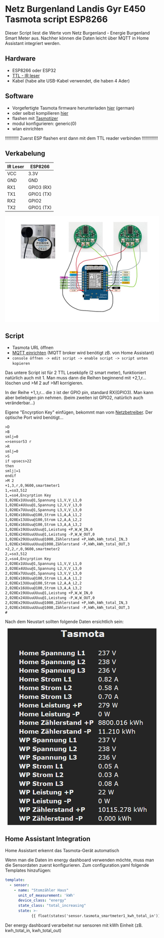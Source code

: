 # Netz Burgenland Landis Gyr E450 Tasmota script ESP8266
Dieser Script liest die Werte vom Netz Burgenland - Energie Burgenland Smart Meter aus. Nachher können die Daten leicht über MQTT in Home Assistant integriert werden.

## Hardware
* ESP8266 oder ESP32
* [TTL - IR leser](https://www.amazon.de/dp/B0BPMVX4VW?psc=1&ref=ppx_yo2ov_dt_b_product_details)
* Kabel (habe alte USB-Kabel verwendet, die haben 4 Ader)
## Software
* Vorgefertigte Tasmota firmware herunterladen [hier](https://ottelo.jimdofree.com/stromz%C3%A4hler-auslesen-tasmota/) (german)
* oder selbst kompilieren [hier](https://tasmota.github.io/docs/Smart-Meter-Interface/)
* flashen mit [Tasmotizer](https://github.com/tasmota/tasmotizer)
* modul konfigurieren: generic(0)
* wlan einrichten

!!!!!!!!!!! Zuerst ESP flashen erst dann mit dem TTL reader verbinden !!!!!!!!!!!!!
## Verkabelung
| IR Leser  | ESP8266      |
| ---------- | ------------ |
| VCC        | 3.3V         |
| GND        | GND          |
| RX1        | GPIO3 (RX)   |
| TX1        | GPIO1 (TX)   |
| RX2        | GPIO2        |
| TX2        | GPIO1 (TX)   |

<p align="center">
    <img src=https://github.com/ungip/smartmeter-burgenland/blob/main/wire.jpg>    
</p>

## Script
* Tasmota URL öffnen
* [MQTT einrichten](https://tasmota.github.io/docs/MQTT/) (MQTT broker wird benötigt zB. von Home Assistant)
* `console öffnen -> edit script -> enable script -> script unten kopieren`

Das untere Script ist für 2 TTL Leseköpfe (2 smart meter), funktioniert natürlich auch mit 1. Man muss dann die Reihen beginnend mit +2,1,r... löschen und >M 2 auf >M1 korrigieren.

In der Reihe +1,`3`,r... die `3` ist der GPIO pin, standard RX(GPIO3). Man kann aber beliebigen pin nehmen. (beim zweiten ist GPIO2, natürlich auch veränderbar...)

Eigene "Encyrption Key" einfügen, bekommt man vom [Netzbetreiber](https://www.netzburgenland.at/kundenservice/smart-metering/smart-metering/kundenschnittstelle.html). Der optische Port wird benötigt...


```
>D
>B
smlj=0
=>sensor53 r
>R
smlj=0
>S
if upsecs>22
then
smlj|=1
endif
>M 2
+1,3,r,0,9600,smartmeter1
1,=so3,512
1,=so4,Encyrption Key
1,020Ex1UUuu@1,Spannung L1,V,V_L1,0
1,020Ex4UUuu@1,Spannung L2,V,V_L3,0
1,020Ex7UUuu@1,Spannung L3,V,V_L3,0
1,020Ex10UUuu@100,Strom L1,A,A_L1,2
1,020Ex13UUuu@100,Strom L2,A,A_L2,2
1,020Ex16UUuu@100,Strom L3,A,A_L3,2
1,020Ex19UUuuUUuu@1,Leistung +P,W,W_IN,0
1,020Ex24UUuuUUuu@1,Leistung -P,W,W_OUT,0
1,020Ex29UUuuUUuu@1000,Zählerstand +P,kWh,kWh_total_IN,3
1,020Ex34UUuuUUuu@1000,Zählerstand -P,kWh,kWh_total_OUT,3
+2,2,r,0,9600,smartmeter2
2,=so3,512
2,=so4,Encyrption Key
2,020Ex1UUuu@1,Spannung L1,V,V_L1,0
2,020Ex4UUuu@1,Spannung L2,V,V_L3,0
2,020Ex7UUuu@1,Spannung L3,V,V_L3,0
2,020Ex10UUuu@100,Strom L1,A,A_L1,2
2,020Ex13UUuu@100,Strom L2,A,A_L2,2
2,020Ex16UUuu@100,Strom L3,A,A_L3,2
2,020Ex19UUuuUUuu@1,Leistung +P,W,W_IN,0
2,020Ex24UUuuUUuu@1,Leistung -P,W,W_OUT,0
2,020Ex29UUuuUUuu@1000,Zählerstand +P,kWh,kWh_total_IN,3
2,020Ex34UUuuUUuu@1000,Zählerstand -P,kWh,kWh_total_OUT,3
#
```

Nach dem Neustart sollten folgende Daten ersichtlich sein:

<p align="center">
    <img src=https://github.com/ungip/smartmeter-burgenland/blob/main/tasmota.png>    
</p>

## Home Assistant Integration
Home Assistant erkennt das Tasmota-Gerät automatisch

Wenn man die Daten im energy dashboard verwenden möchte, muss man die Sensordaten zuerst konfigurieren. Zum configuration.yaml folgende Templates hinzufügen:

```yaml
template:
  - sensor:
    - name: "Stomzähler Haus"
      unit_of_measurement: 'kWh'
      device_class: "energy"
      state_class: "total_increasing"
      state: >-
            {{ float(states('sensor.tasmota_smartmeter1_kwh_total_in')) | round(3) }}
```
Der energy dashboard verarbeitet nur sensoren mit kWh Einheit (zB. kwh_total_in, kwh_total_out)


